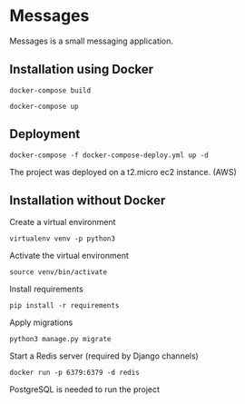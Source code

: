 # Messages

Messages is a small messaging application.

## Installation using Docker

```docker-compose build```

```docker-compose up```

## Deployment

```docker-compose -f docker-compose-deploy.yml up -d```

The project was deployed on a t2.micro ec2 instance. (AWS)

## Installation without Docker

Create a virtual environment

```virtualenv venv -p python3```

Activate the virtual environment

```source venv/bin/activate```

Install requirements

```pip install -r requirements```

Apply migrations

```python3 manage.py migrate```

Start a Redis server (required by Django channels)

```docker run -p 6379:6379 -d redis```

PostgreSQL is needed to run the project
